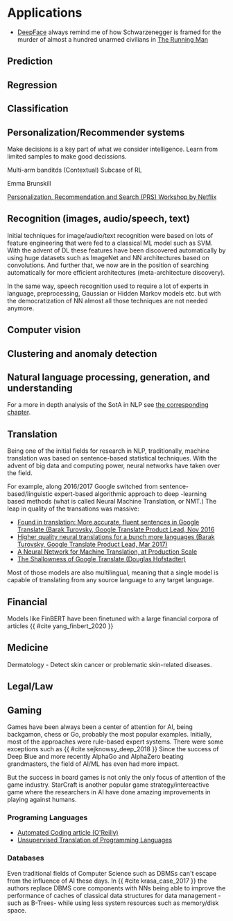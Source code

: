 # Applications

* [DeepFace](https://research.fb.com/wp-content/uploads/2016/11/deepface-closing-the-gap-to-human-level-performance-in-face-verification.pdf) always remind me of how Schwarzenegger is framed for the murder of almost a hundred unarmed civilians in [The Running Man](https://www.imdb.com/title/tt0093894/)

## Prediction

## Regression

## Classification

## Personalization/Recommender systems

Make decisions is a key part of what we consider intelligence. Learn from limited samples to make good decissions.

Multi-arm banditds (Contextual) Subcase of RL

Emma Brunskill

[Personalization, Recommendation and Search (PRS) Workshop by Netflix](https://prs2021.splashthat.com/)

## Recognition (images, audio/speech, text)

Initial techniques for image/audio/text recognition were based on lots of feature engineering that were fed to a
classical ML model such as SVM. With the advent of DL these features have been discovered automatically by using
huge datasets such as ImageNet and NN architectures based on convolutions. And further that, we now are in the
position of searching automatically for more efficient architectures (meta-architecture discovery).

In the same way, speech recognition used to require a lot of experts in language, preprocessing, Gaussian or Hidden
Markov models etc. but with the democratization of NN almost all those techniques are not needed anymore.
 


## Computer vision

## Clustering and anomaly detection

## Natural language processing, generation, and understanding

For a more in depth analysis of the SotA in NLP see [the corresponding chapter](nlp.md).

## Translation

Being one of the initial fields for research in NLP, traditionally, machine translation was based on sentence-based
 statistical techniques. With the advent of big data and computing power, neural networks have taken over the field. 

For example, along 2016/2017 Google switched from sentence-based/linguistic expert-based algorithmic approach to deep
-learning based methods (what is called Neural Machine Translation, or NMT.) The leap in quality of the transations
 was massive:

- [Found in translation: More accurate, fluent sentences in Google Translate (Barak Turovsky, Google Translate Product Lead, Nov 2016](https://blog.google/products/translate/found-translation-more-accurate-fluent-sentences-google-translate/)
- [Higher quality neural translations for a bunch more languages (Barak Turovsky, Google Translate Product Lead, Mar 2017)](https://www.blog.google/products/translate/higher-quality-neural-translations-bunch-more-languages/)
- [A Neural Network for Machine Translation, at Production Scale](https://ai.googleblog.com/2016/09/a-neural-network-for-machine.html)
- [The Shallowness of Google Translate (Douglas Hofstadter)](https://www.theatlantic.com/technology/archive/2018/01/the-shallowness-of-google-translate/551570/)

Most of those models are also multilingual, meaning that a single model is capable of translating from any source
 language to any target language.

## Financial

Models like FinBERT have been finetuned with a large financial corpora of articles {{ #cite yang_finbert_2020 }} 

## Medicine

Dermatology - Detect skin cancer or problematic skin-related diseases.

## Legal/Law


## Gaming

Games have been always been a center of attention for AI, being backgamon, chess or Go, probably the most popular
 examples. Initially, most of the approaches were rule-based expert systems. There were some exceptions such as
  {{ #cite sejknowsy_deep_2018 }} Since the success of Deep Blue and more recently AlphaGo and AlphaZero beating grandmasters, the
  field of AI/ML has even had more impact.

But the success in board games is not only the only focus of attention of the game industry. StarCraft is another
popular game strategy/intereactive game where the researchers in AI have done amazing improvements in playing against
humans.

### Programing Languages

* [Automated Coding article (O'Reilly)](https://www.oreilly.com/radar/automated-coding-and-the-future-of-programming/?sfmc_id=85378584&utm_medium=email&utm_source=platform+b2b&utm_campaign=engagement&utm_content=whats+new+thinking+20200831)
* [Unsupervised Translation of Programming Languages](https://arxiv.org/pdf/2006.03511.pdf)


### Databases

Even traditional fields of Computer Science such as DBMSs can't escape from the influence of AI these days. In
 {{ #cite krasa_case_2017 }} the authors
replace DBMS core components with NNs being able to improve the performance of caches of classical data structures
 for data management -such as B-Trees- while using less system resources such as memory/disk space.
